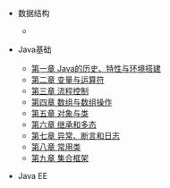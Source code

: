 - 数据结构
  
  - 

- Java基础
  
  - [第一章 Java的历史、特性与环境搭建](javase/chapter_01)
  - [第二章 变量与运算符](javase/chapter_02)
  - [第三章 流程控制](javase/chapter_03)
  - [第四章 数组与数组操作](javase/chapter_04)
  - [第五章 对象与类](javase/chapter_05)
  - [第六章 继承和多态](javase/chapter_06)
  - [第七章 异常、断言和日志](javase/chapter_07)
  - [第八章 常用类](javase/chapter_08)
  - [第九章 集合框架](javase/chapter_09)
  
- Java EE

    
